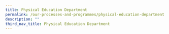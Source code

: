 ```yaml
---
title: Physical Education Department
permalink: /our-processes-and-programmes/physical-education-department
description: ""
third_nav_title: Physical Education Department
---
```

